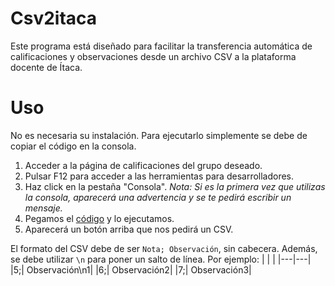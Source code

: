 # Csv2itaca
Este programa está diseñado para facilitar la transferencia automática de calificaciones y observaciones desde un archivo CSV a la plataforma docente de Ítaca.

# Uso
No es necesaria su instalación. Para ejecutarlo simplemente se debe de copiar el código en la consola.

1. Acceder a la página de calificaciones del grupo deseado.
2. Pulsar F12 para acceder a las herramientas para desarrolladores.
3. Haz click en la pestaña "Consola". _Nota: Si es la primera vez que utilizas la consola, aparecerá una advertencia y se te pedirá escribir un mensaje._
5. Pegamos el [código](/csv2itaca.js) y lo ejecutamos.
6. Aparecerá un botón arriba que nos pedirá un CSV.

El formato del CSV debe de ser `Nota; Observación`, sin cabecera. Además, se debe utilizar `\n` para poner un salto de línea. Por ejemplo:
|   |   |
|---|---|
|5;| Observación\n1|
|6;| Observación2|
|7;| Observación3|



